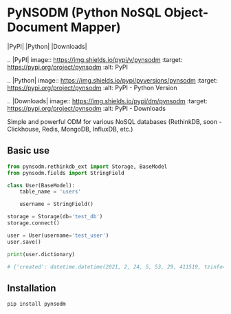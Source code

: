 PyNSODM (Python NoSQL Object-Document Mapper)
=======

|PyPI| |Python| |Downloads|

.. |PyPI| image:: https://img.shields.io/pypi/v/pynsodm
    :target: https://pypi.org/project/pynsodm
    :alt: PyPI

.. |Python| image:: https://img.shields.io/pypi/pyversions/pynsodm
    :target: https://pypi.org/project/pynsodm
    :alt: PyPI - Python Version

.. |Downloads| image:: https://img.shields.io/pypi/dm/pynsodm
    :target: https://pypi.org/project/pynsodm
    :alt: PyPI - Downloads

Simple and powerful ODM for various NoSQL databases (RethinkDB, soon - Clickhouse, Redis, MongoDB, InfluxDB, etc.)

## Basic use

```python
from pynsodm.rethinkdb_ext import Storage, BaseModel
from pynsodm.fields import StringField

class User(BaseModel):
    table_name = 'users'

    username = StringField()

storage = Storage(db='test_db')
storage.connect()

user = User(username='test_user')
user.save()

print(user.dictionary)

# {'created': datetime.datetime(2021, 2, 24, 5, 53, 29, 411519, tzinfo=<UTC>), 'id': 'fb95ba98-a663-4f0f-b709-2e1d2eb849bd', 'updated': datetime.datetime(2021, 2, 24, 5, 53, 29, 411530, tzinfo=<UTC>), 'username': 'test_user'}
```

## Installation

```
pip install pynsodm
```